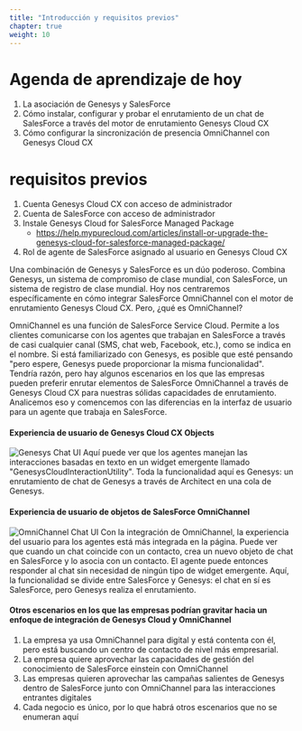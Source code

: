 ```yaml
---
title: "Introducción y requisitos previos"
chapter: true
weight: 10
---
```


# Agenda de aprendizaje de hoy
1. La asociación de Genesys y SalesForce
2. Cómo instalar, configurar y probar el enrutamiento de un chat de SalesForce a través del motor de enrutamiento Genesys Cloud CX
3. Cómo configurar la sincronización de presencia OmniChannel con Genesys Cloud CX

# requisitos previos
1. Cuenta Genesys Cloud CX con acceso de administrador
2. Cuenta de SalesForce con acceso de administrador
3. Instale Genesys Cloud for SalesForce Managed Package
    - https://help.mypurecloud.com/articles/install-or-upgrade-the-genesys-cloud-for-salesforce-managed-package/
4. Rol de agente de SalesForce asignado al usuario en Genesys Cloud CX

Una combinación de Genesys y SalesForce es un dúo poderoso. Combina Genesys, un sistema de compromiso de clase mundial, con SalesForce, un sistema de registro de clase mundial. Hoy nos centraremos específicamente en cómo integrar SalesForce OmniChannel con el motor de enrutamiento Genesys Cloud CX. Pero, ¿qué es OmniChannel?

OmniChannel es una función de SalesForce Service Cloud. Permite a los clientes comunicarse con los agentes que trabajan en SalesForce a través de casi cualquier canal (SMS, chat web, Facebook, etc.), como se indica en el nombre. Si está familiarizado con Genesys, es posible que esté pensando "pero espere, Genesys puede proporcionar la misma funcionalidad". Tendría razón, pero hay algunos escenarios en los que las empresas pueden preferir enrutar elementos de SalesForce OmniChannel a través de Genesys Cloud CX para nuestras sólidas capacidades de enrutamiento. Analicemos eso y comencemos con las diferencias en la interfaz de usuario para un agente que trabaja en SalesForce.

#### Experiencia de usuario de Genesys Cloud CX Objects
![Genesys Chat UI](/images/genesysChatUI.jpg)
Aquí puede ver que los agentes manejan las interacciones basadas en texto en un widget emergente llamado "GenesysCloudInteractionUtility". Toda la funcionalidad aquí es Genesys: un enrutamiento de chat de Genesys a través de Architect en una cola de Genesys.

#### Experiencia de usuario de objetos de SalesForce OmniChannel
![OmniChannel Chat UI](/images/omniChannelChatUI.jpg)
Con la integración de OmniChannel, la experiencia del usuario para los agentes está más integrada en la página. Puede ver que cuando un chat coincide con un contacto, crea un nuevo objeto de chat en SalesForce y lo asocia con un contacto. El agente puede entonces responder al chat sin necesidad de ningún tipo de widget emergente. Aquí, la funcionalidad se divide entre SalesForce y Genesys: el chat en sí es SalesForce, pero Genesys realiza el enrutamiento.

#### Otros escenarios en los que las empresas podrían gravitar hacia un enfoque de integración de Genesys Cloud y OmniChannel
1. La empresa ya usa OmniChannel para digital y está contenta con él, pero está buscando un centro de contacto de nivel más empresarial.
2. La empresa quiere aprovechar las capacidades de gestión del conocimiento de SalesForce einstein con OmniChannel
3. Las empresas quieren aprovechar las campañas salientes de Genesys dentro de SalesForce junto con OmniChannel para las interacciones entrantes digitales
4. Cada negocio es único, por lo que habrá otros escenarios que no se enumeran aquí

